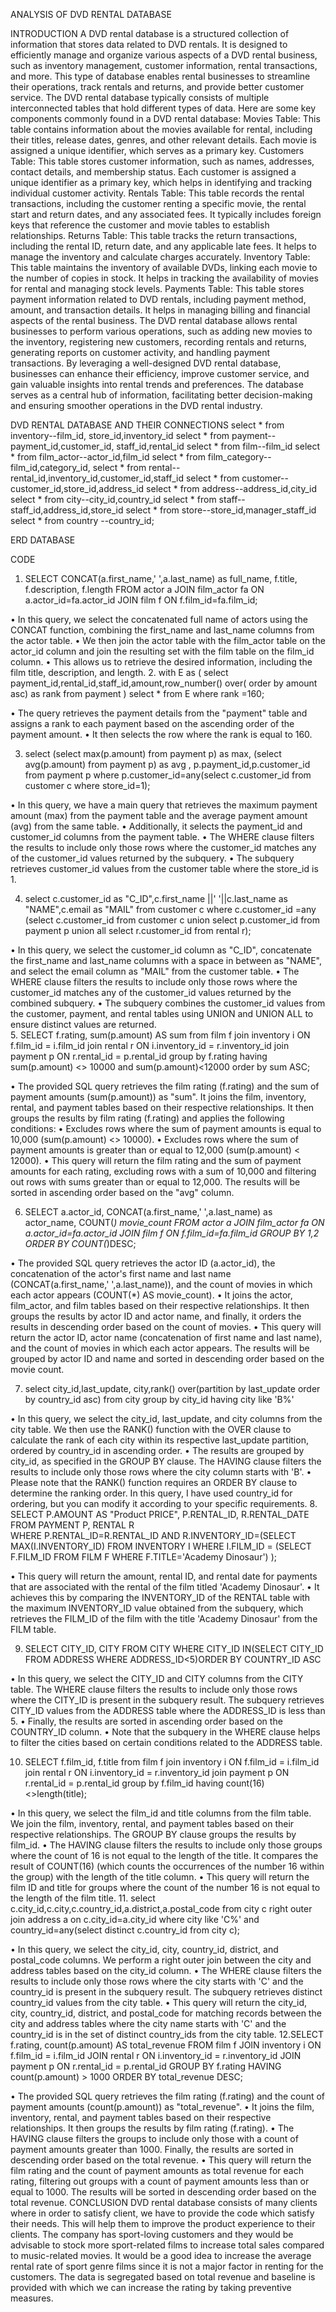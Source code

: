 ANALYSIS OF DVD RENTAL DATABASE
 
INTRODUCTION
A DVD rental database is a structured collection of information that stores data related to DVD rentals. It is designed to efficiently manage and organize various aspects of a DVD rental business, such as inventory management, customer information, rental transactions, and more. This type of database enables rental businesses to streamline their operations, track rentals and returns, and provide better customer service.
The DVD rental database typically consists of multiple interconnected tables that hold different types of data. Here are some key components commonly found in a DVD rental database:
Movies Table: This table contains information about the movies available for rental, including their titles, release dates, genres, and other relevant details. Each movie is assigned a unique identifier, which serves as a primary key.
Customers Table: This table stores customer information, such as names, addresses, contact details, and membership status. Each customer is assigned a unique identifier as a primary key, which helps in identifying and tracking individual customer activity.
Rentals Table: This table records the rental transactions, including the customer renting a specific movie, the rental start and return dates, and any associated fees. It typically includes foreign keys that reference the customer and movie tables to establish relationships.
Returns Table: This table tracks the return transactions, including the rental ID, return date, and any applicable late fees. It helps to manage the inventory and calculate charges accurately.
Inventory Table: This table maintains the inventory of available DVDs, linking each movie to the number of copies in stock. It helps in tracking the availability of movies for rental and managing stock levels.
Payments Table: This table stores payment information related to DVD rentals, including payment method, amount, and transaction details. It helps in managing billing and financial aspects of the rental business.
The DVD rental database allows rental businesses to perform various operations, such as adding new movies to the inventory, registering new customers, recording rentals and returns, generating reports on customer activity, and handling payment transactions.
By leveraging a well-designed DVD rental database, businesses can enhance their efficiency, improve customer service, and gain valuable insights into rental trends and preferences. The database serves as a central hub of information, facilitating better decision-making and ensuring smoother operations in the DVD rental industry.

DVD RENTAL DATABASE AND THEIR CONNECTIONS
select * from inventory--film_id, store_id,inventory_id
select * from payment--payment_id,customer_id, staff_id,rental_id
select * from film--film_id
select * from film_actor--actor_id,film_id
select * from film_category--film_id,category_id,
select * from rental--rental_id,inventory_id,customer_id,staff_id
select * from customer--customer_id,store_id,address_id
select * from address--address_id,city_id
select * from city--city_id,country_id
select * from staff--staff_id,address_id,store_id
select * from store--store_id,manager_staff_id
select * from country --country_id;

ERD DATABASE
 
CODE
1. SELECT CONCAT(a.first_name,' ',a.last_name) as full_name,
f.title, f.description, f.length
FROM actor a
JOIN film_actor fa ON a.actor_id=fa.actor_id
JOIN film f ON f.film_id=fa.film_id;	
 
•	In this query, we select the concatenated full name of actors using the CONCAT function, combining the first_name and last_name columns from the actor table.
•	We then join the actor table with the film_actor table on the actor_id column and join the resulting set with the film table on the film_id column. 
•	This allows us to retrieve the desired information, including the film title, description, and length.
2. with E as
(
select payment_id,rental_id,staff_id,amount,row_number() over( order by amount asc) as rank from payment
) select * from E where rank =160;
 
•	The query retrieves the payment details from the "payment" table and assigns a rank to each payment based on the ascending order of the payment amount. 
•	It then selects the row where the rank is equal to 160.


3. select (select max(p.amount) from payment p) as max,
(select avg(p.amount) from payment p) as avg , 
p.payment_id,p.customer_id from payment p 
where p.customer_id=any(select c.customer_id from customer c where store_id=1);

 

•	In this query, we have a main query that retrieves the maximum payment amount (max) from the payment table and the average payment amount (avg) from the same table. 
•	Additionally, it selects the payment_id and customer_id columns from the payment table.
•	The WHERE clause filters the results to include only those rows where the customer_id matches any of the customer_id values returned by the subquery.
•	The subquery retrieves customer_id values from the customer table where the store_id is 1.



4. select c.customer_id as "C_ID",c.first_name ||' '||c.last_name as "NAME",c.email as "MAIL" 
from customer c where c.customer_id =any 
(select c.customer_id from customer c union select p.customer_id from payment p union all select r.customer_id from rental r);

 
	
•	In this query, we select the customer_id column as "C_ID", concatenate the first_name and last_name columns with a space in between as "NAME", and select the email column as "MAIL" from the customer table.
•	The WHERE clause filters the results to include only those rows where the customer_id matches any of the customer_id values returned by the combined subquery. 
•	The subquery combines the customer_id values from the customer, payment, and rental tables using UNION and UNION ALL to ensure distinct values are returned.		
5. SELECT f.rating, sum(p.amount) AS sum
from film f
join inventory i ON f.film_id = i.film_id
join rental r ON i.inventory_id = r.inventory_id
join payment p ON r.rental_id = p.rental_id
group by f.rating
having sum(p.amount) <> 10000 and sum(p.amount)<12000
order by sum ASC;
 

•	The provided SQL query retrieves the film rating (f.rating) and the sum of payment amounts (sum(p.amount)) as "sum". It joins the film, inventory, rental, and payment tables based on their respective relationships. It then groups the results by film rating (f.rating) and applies the following conditions:
•	Excludes rows where the sum of payment amounts is equal to 10,000 (sum(p.amount) <> 10000).
•	Excludes rows where the sum of payment amounts is greater than or equal to 12,000 (sum(p.amount) < 12000).
•	This query will return the film rating and the sum of payment amounts for each rating, excluding rows with a sum of 10,000 and filtering out rows with sums greater than or equal to 12,000. The results will be sorted in ascending order based on the "avg" column.


6. SELECT a.actor_id, CONCAT(a.first_name,' ',a.last_name) as actor_name,
COUNT(*) movie_count
FROM actor a
JOIN film_actor fa ON a.actor_id=fa.actor_id
JOIN film f ON f.film_id=fa.film_id
GROUP BY 1,2
ORDER BY COUNT(*)DESC;

 
•	The provided SQL query retrieves the actor ID (a.actor_id), the concatenation of the actor's first name and last name (CONCAT(a.first_name,' ',a.last_name)), and the count of movies in which each actor appears (COUNT(*) AS movie_count). 
•	It joins the actor, film_actor, and film tables based on their respective relationships. It then groups the results by actor ID and actor name, and finally, it orders the results in descending order based on the count of movies.
•	This query will return the actor ID, actor name (concatenation of first name and last name), and the count of movies in which each actor appears. The results will be grouped by actor ID and name and sorted in descending order based on the movie count.

7.  select city_id,last_update, city,rank()
   over(partition by last_update order by country_id asc) 
   from city group by city_id 
   having city like 'B%'
 


•	In this query, we select the city_id, last_update, and city columns from the city table. We then use the RANK() function with the OVER clause to calculate the rank of each city within its respective last_update partition, ordered by country_id in ascending order.
•	The results are grouped by city_id, as specified in the GROUP BY clause. The HAVING clause filters the results to include only those rows where the city column starts with 'B'.
•	Please note that the RANK() function requires an ORDER BY clause to determine the ranking order. In this query, I have used country_id for ordering, but you can modify it according to your specific requirements.
8. SELECT P.AMOUNT AS "Product PRICE", P.RENTAL_ID, R.RENTAL_DATE   
FROM PAYMENT P, RENTAL R  
WHERE P.RENTAL_ID=R.RENTAL_ID 
AND R.INVENTORY_ID=(SELECT MAX(I.INVENTORY_ID) FROM INVENTORY I WHERE I.FILM_ID =
(SELECT F.FILM_ID FROM FILM F WHERE F.TITLE='Academy Dinosaur') );
 
•	This query will return the amount, rental ID, and rental date for payments that are associated with the rental of the film titled 'Academy Dinosaur'.
•	It achieves this by comparing the INVENTORY_ID of the RENTAL table with the maximum INVENTORY_ID value obtained from the subquery, which retrieves the FILM_ID of the film with the title 'Academy Dinosaur' from the FILM table.

9. SELECT CITY_ID, CITY FROM CITY WHERE CITY_ID IN(SELECT CITY_ID FROM ADDRESS WHERE ADDRESS_ID<5)ORDER BY COUNTRY_ID ASC
 
•	In this query, we select the CITY_ID and CITY columns from the CITY table. The WHERE clause filters the results to include only those rows where the CITY_ID is present in the subquery result. The subquery retrieves CITY_ID values from the ADDRESS table where the ADDRESS_ID is less than 5.
•	Finally, the results are sorted in ascending order based on the COUNTRY_ID column.
•	Note that the subquery in the WHERE clause helps to filter the cities based on certain conditions related to the ADDRESS table.

10. SELECT f.film_id, f.title
from film f
join inventory i ON f.film_id = i.film_id
join rental r ON i.inventory_id = r.inventory_id
join payment p ON r.rental_id = p.rental_id
group by f.film_id having count(16)<>length(title);
 

•	In this query, we select the film_id and title columns from the film table. We join the film, inventory, rental, and payment tables based on their respective relationships. The GROUP BY clause groups the results by film_id.
•	The HAVING clause filters the results to include only those groups where the count of 16 is not equal to the length of the title. It compares the result of COUNT(16) (which counts the occurrences of the number 16 within the group) with the length of the title column.
•	This query will return the film ID and title for groups where the count of the number 16 is not equal to the length of the film title.
11. select c.city_id,c.city,c.country_id,a.district,a.postal_code 
from city 
c right outer join address a on c.city_id=a.city_id 
where city like 'C%' and 
country_id=any(select distinct c.country_id from city c);
 
•	In this query, we select the city_id, city, country_id, district, and postal_code columns. We perform a right outer join between the city and address tables based on the city_id column.
•	The WHERE clause filters the results to include only those rows where the city starts with 'C' and the country_id is present in the subquery result. The subquery retrieves distinct country_id values from the city table.
•	This query will return the city_id, city, country_id, district, and postal_code for matching records between the city and address tables where the city name starts with 'C' and the country_id is in the set of distinct country_ids from the city table.
12.SELECT f.rating, count(p.amount) AS total_revenue
FROM film f
JOIN inventory i ON f.film_id = i.film_id
JOIN rental r ON i.inventory_id = r.inventory_id
JOIN payment p ON r.rental_id = p.rental_id
GROUP BY f.rating
HAVING count(p.amount) > 1000 
ORDER BY total_revenue DESC;
 
•	The provided SQL query retrieves the film rating (f.rating) and the count of payment amounts (count(p.amount)) as "total_revenue".
•	It joins the film, inventory, rental, and payment tables based on their respective relationships. It then groups the results by film rating (f.rating). 
•	The HAVING clause filters the groups to include only those with a count of payment amounts greater than 1000. Finally, the results are sorted in descending order based on the total revenue.
•	This query will return the film rating and the count of payment amounts as total revenue for each rating, filtering out groups with a count of payment amounts less than or equal to 1000. The results will be sorted in descending order based on the total revenue.
CONCLUSION
DVD rental database consists of many clients where in order to satisfy client, we have to provide the code which satisfy their needs. This will help them to improve the product experience to their clients. 
The company has sport-loving customers and they would be advisable to stock more sport-related films to increase total sales compared to music-related movies. It would be a good idea to increase the average rental rate of sport genre films since it is not a major factor in renting for the customers. 
The data is segregated based on total revenue and baseline is provided with which we can increase the rating by taking preventive measures.
